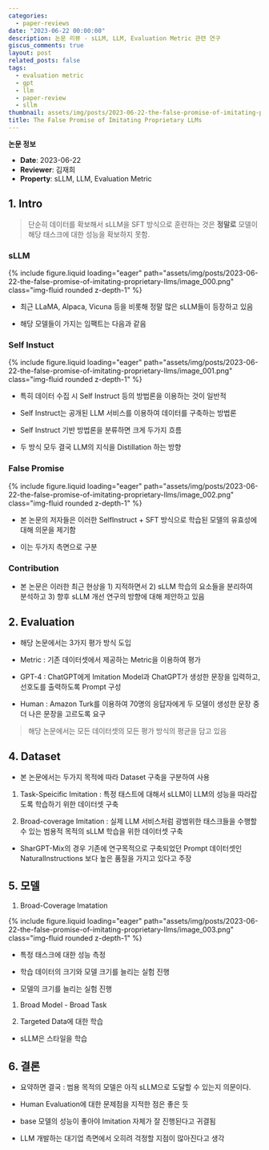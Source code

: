 ```yaml
---
categories:
  - paper-reviews
date: "2023-06-22 00:00:00"
description: 논문 리뷰 - sLLM, LLM, Evaluation Metric 관련 연구
giscus_comments: true
layout: post
related_posts: false
tags:
  - evaluation metric
  - gpt
  - llm
  - paper-review
  - sllm
thumbnail: assets/img/posts/2023-06-22-the-false-promise-of-imitating-proprietary-llms/thumbnail.jpg
title: The False Promise of Imitating Proprietary LLMs
---
```


**논문 정보**

- **Date**: 2023-06-22
- **Reviewer**: 김재희
- **Property**: sLLM, LLM, Evaluation Metric

## 1. Intro

> 단순히 데이터를 확보해서 sLLM을 SFT 방식으로 훈련하는 것은 **정말로** 모델이 해당 태스크에 대한 성능을 확보하지 못함.

### sLLM

{% include figure.liquid loading="eager" path="assets/img/posts/2023-06-22-the-false-promise-of-imitating-proprietary-llms/image_000.png" class="img-fluid rounded z-depth-1" %}

- 최근 LLaMA, Alpaca, Vicuna 등을 비롯해 정말 많은 sLLM들이 등장하고 있음

- 해당 모델들이 가지는 임팩트는 다음과 같음

### Self Instuct

{% include figure.liquid loading="eager" path="assets/img/posts/2023-06-22-the-false-promise-of-imitating-proprietary-llms/image_001.png" class="img-fluid rounded z-depth-1" %}

- 특히 데이터 수집 시 Self Instruct 등의 방법론을 이용하는 것이 일반적

- Self Instruct는 공개된 LLM 서비스를 이용하여 데이터를 구축하는 방법론

- Self Instruct 기반 방법론을 분류하면 크게 두가지 흐름

- 두 방식 모두 결국 LLM의 지식을 Distillation 하는 방향

### False Promise

{% include figure.liquid loading="eager" path="assets/img/posts/2023-06-22-the-false-promise-of-imitating-proprietary-llms/image_002.png" class="img-fluid rounded z-depth-1" %}

- 본 논문의 저자들은 이러한 SelfInstruct + SFT 방식으로 학습된 모델의 유효성에 대해 의문을 제기함

- 이는 두가지 측면으로 구분

### Contribution

- 본 논문은 이러한 최근 현상을 1) 지적하면서 2) sLLM 학습의 요소들을 분리하여 분석하고 3) 향후 sLLM 개선 연구의 방향에 대해 제안하고 있음

## 2. Evaluation

- 해당 논문에서는 3가지 평가 방식 도입

- Metric : 기존 데이터셋에서 제공하는 Metric을 이용하여 평가

- GPT-4 : ChatGPT에게 Imitation Model과 ChatGPT가 생성한 문장을 입력하고, 선호도를 출력하도록 Prompt 구성

- Human : Amazon Turk를 이용하여 70명의 응답자에게 두 모델이 생성한 문장 중 더 나은 문장을 고르도록 요구

> 해당 논문에서는 모든 데이터셋의 모든 평가 방식의 평균을 담고 있음

## 4. Dataset

- 본 논문에서는 두가지 목적에 따라 Dataset 구축을 구분하여 사용

1. Task-Speicific Imitation : 특정 태스트에 대해서 sLLM이 LLM의 성능을 따라잡도록 학습하기 위한 데이터셋 구축

1. Broad-coverage Imitation : 실제 LLM 서비스처럼 광범위한 태스크들을 수행할 수 있는 범용적 목적의 sLLM 학습을 위한 데이터셋 구축

- SharGPT-Mix의 경우 기존에 연구목적으로 구축되었던 Prompt 데이터셋인 NaturalInstructions 보다 높은 품질을 가지고 있다고 주장

## 5. 모델

1. Broad-Coverage Imatation

{% include figure.liquid loading="eager" path="assets/img/posts/2023-06-22-the-false-promise-of-imitating-proprietary-llms/image_003.png" class="img-fluid rounded z-depth-1" %}

- 특정 태스크에 대한 성능 측정

- 학습 데이터의 크기와 모델 크기를 늘리는 실험 진행

- 모델의 크기를 늘리는 실험 진행

1. Broad Model - Broad Task

1. Targeted Data에 대한 학습

- sLLM은 스타일을 학습

## 6. 결론

- 요약하면 결국 : 범용 목적의 모델은 아직 sLLM으로 도달할 수 있는지 의문이다.

- Human Evaluation에 대한 문제점을 지적한 점은 좋은 듯

- base 모델의 성능이 좋아야 Imitation 자체가 잘 진행된다고 귀결됨

- LLM 개발하는 대기업 측면에서 오히려 걱정할 지점이 많아진다고 생각
